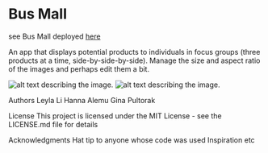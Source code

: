 # Bus Mall
see Bus Mall deployed [here](https://ginapult.github.io/bus-mall/)

An app that displays potential products to individuals in focus groups (three products at a time, side-by-side-by-side). Manage the size and aspect ratio of the images and perhaps edit them a bit.

![alt text describing the image](./images/white-board-1.jpg).
![alt text describing the image](./images/white-board-2.jpg).  




<!-- Getting Started
These instructions will get you a copy of the project up and running on your local machine for development and testing purposes. See deployment for notes on how to deploy the project on a live system. -->

<!-- Prerequisites
What things you need to install the software and how to install them

Give examples
Installing
A step by step series of examples that tell you how to get a development env running

Say what the step will be

Give the example
And repeat

until finished
End with an example of getting some data out of the system or using it for a little demo

Running the tests
Explain how to run the automated tests for this system

Break down into end to end tests
Explain what these tests test and why

Give an example
And coding style tests
Explain what these tests test and why

Give an example
Deployment
Add additional notes about how to deploy this on a live system

Built With
Dropwizard - The web framework used
Maven - Dependency Management
ROME - Used to generate RSS Feeds
Contributing
Please read CONTRIBUTING.md for details on our code of conduct, and the process for submitting pull requests to us. -->

<!-- Versioning
We use SemVer for versioning. For the versions available, see the tags on this repository. -->

Authors
Leyla Li
Hanna Alemu
Gina Pultorak

License
This project is licensed under the MIT License - see the LICENSE.md file for details

Acknowledgments
Hat tip to anyone whose code was used
Inspiration
etc
